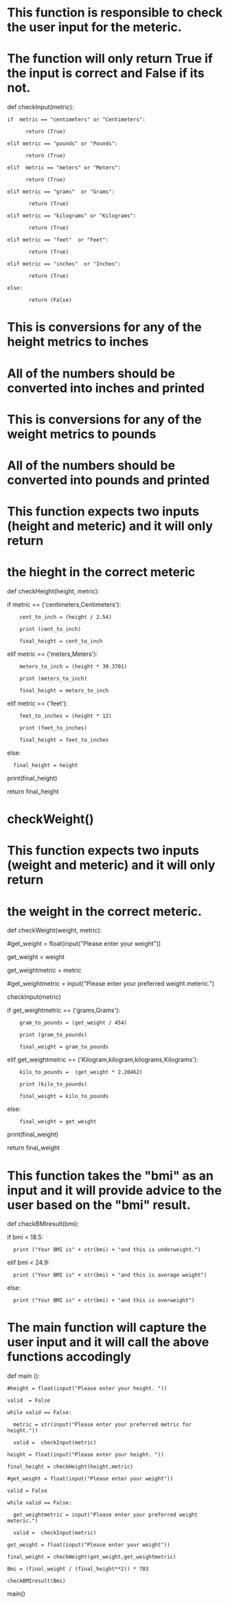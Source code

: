 
# This function is responsible to check the user input for the meteric.

# The function will only return True if the input is correct and False if its not.

def checkInput(metric):

    if  metric == "centimeters" or "Centimeters":

          return (True)

    elif metric == "pounds" or "Pounds":

          return (True)

    elif  metric == "meters" or "Meters":

          return (True)

    elif metric == "grams"  or "Grams":

           return (True)

    elif metric == "kilograms" or "Kilograms":

           return (True)

    elif metric == "feet"  or "Feet":

           return (True)

    elif metric == "inches"  or "Inches":

           return (True)

    else:

           return (False)



    

# This is conversions for any of the height metrics to inches

# All of the numbers should be converted into inches and printed

    

# This is conversions for any of the weight metrics to pounds

# All of the numbers should be converted into pounds and printed

    

                 

# This function expects two inputs (height and meteric)  and it will only return

# the hieght in the correct meteric

def checkHeight(height, metric):

  

   if metric == ('centimeters,Centimeters'):

        cent_to_inch = (height / 2.54)

        print (cent_to_inch)

        final_height = cent_to_inch

   elif metric == ('meters,Meters'):

        meters_to_inch = (height * 39.3701)

        print (meters_to_inch)

        final_height = meters_to_inch

   elif metric == ('feet'):

        feet_to_inches = (height * 12)

        print (feet_to_inches)

        final_height = feet_to_inches

   else:

      final_height = height

   print(final_height)

   return final_height 

 # checkWeight()

# This function expects two inputs (weight and meteric)  and it will only return

# the weight in the correct meteric.   

def checkWeight(weight, metric):

  #get_weight = float(input("Please enter your weight"))

  get_weight = weight

  get_weightmetric = metric

  #get_weightmetric = input("Please enter your preferred weight meteric.")

  checkInput(metric)

  if get_weightmetric == ('grams,Grams'):

        gram_to_pounds = (get_weight / 454)

        print (gram_to_pounds)

        final_weight = gram_to_pounds

  elif get_weightmetric == ('Kilogram,kilogram,kilograms,Kilograms'):

        kilo_to_pounds =  (get_weight * 2.20462)

        print (kilo_to_pounds) 

        final_weight = kilo_to_pounds

  else:

        final_weight = get_weight

  print(final_weight)

  return final_weight

    

# This function takes the "bmi" as an input and it will provide advice to the user based on the "bmi" result.

def checkBMIresult(bmi):

 

  if bmi < 18.5:

      print ("Your BMI is" + str(bmi) + "and this is underweight.")

  elif bmi < 24.9:

      print ("Your BMI is" + str(bmi) + "and this is average weight")

  else:

      print ("Your BMI is" + str(bmi) + "and this is overweight")

# The main function will capture the user input and it will call the above functions accodingly       

def main ():

    #height = float(input("Please enter your height. "))  

    valid  = False 

    while valid == False:

      metric = str(input("Please enter your preferred metric for height."))

      valid =  checkInput(metric)
      
    height = float(input("Please enter your height. ")) 

    final_height = checkHeight(height,metric)

    #get_weight = float(input("Please enter your weight")) 

    valid = False 

    while valid == False:

      get_weightmetric = input("Please enter your preferred weight meteric.")  

      valid =  checkInput(metric)              
      
    get_weight = float(input("Please enter your weight"))
    
    final_weight = checkWeight(get_weight,get_weightmetric)

    Bmi = (final_weight / (final_height**2)) * 703

    checkBMIresult(Bmi)

main() 
